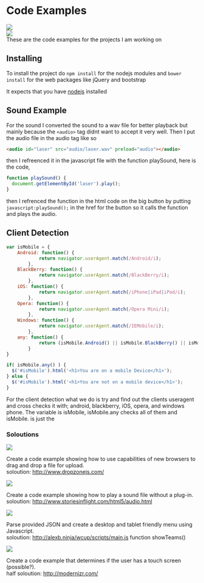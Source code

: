 # Code Examples
![](http://img.shields.io/badge/docs-half-yellow.svg)  
![](http://progressed.io/bar/59)  
These are the code examples for the projects I am working on

## Installing

To install the project do `npm install` for the nodejs modules and `bower install` for the web packages like jQuery and bootstrap

It expects that you have [nodejs](http://nodejs.org) installed

## Sound Example

For the sound I converted the sound to a wav file for better playback but mainly because the `<audio>` tag didnt want to accept it very well.
Then I put the audio file in the audio tag like so
```html
<audio id="laser" src="audio/laser.wav" preload="audio"></audio>
```
then I refreenced it in the javascript file with the function playSound, here is the code,
```javascript
function playSound() {
  document.getElementById('laser').play();
}
```
then I refrenced the function in the html code on the big button by putting `javascript:playSound();` in the href for the button so it calls
the function and plays the audio.

## Client Detection

```javascript
var isMobile = {
    Android: function() {
            return navigator.userAgent.match(/Android/i);
        },
    BlackBerry: function() {
            return navigator.userAgent.match(/BlackBerry/i);
        },
    iOS: function() {
            return navigator.userAgent.match(/iPhone|iPad|iPod/i);
        },
    Opera: function() {
            return navigator.userAgent.match(/Opera Mini/i);
        },
    Windows: function() {
            return navigator.userAgent.match(/IEMobile/i);
        },
    any: function() {
            return (isMobile.Android() || isMobile.BlackBerry() || isMobile.iOS() || isMobile.Opera() || isMobile.Windows());
        }
}

if( isMobile.any() ) {
  $('#isMobile').html('<h1>You are on a mobile Device</h1>');
} else {
  $('#isMobile').html('<h1>You are not on a mobile device</h1>');
}
```
For the client detection what we do is try and find out the clients useragent and cross checks it with; android, blackberry, iOS, opera, and windows phone.
The variable is isMobile, isMobile.any checks all of them and isMobile.<useragent> is just the <useragent>

### Soloutions

![](http://img.shields.io/badge/drag%20and%20drop-half-yellow.svg)

Create a code example showing how to use capabilities of new browsers to
drag and drop a file for upload.  
soloution: http://www.dropzonejs.com/  

![](http://img.shields.io/badge/sound-complete-green.svg)

Create a code example showing how to play a sound file without a plug-in.  
soloution: http://www.storiesinflight.com/html5/audio.html  

![](http://img.shields.io/badge/JSON%20Menu-half-yellow.svg)

Parse provided JSON and create a desktop and tablet friendly menu using Javascript.  
soloution: http://alexb.ninja/wcup/scripts/main.js function showTeams()  

![](http://img.shields.io/badge/Client%20Detection-complete-green.svg)

Create a code example that determines if the user has a touch screen (possible?).  
half soloution: http://modernizr.com/
